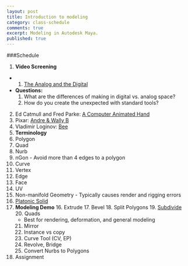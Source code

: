```yaml
---
layout: post
title: Introduction to modeling
category: class-schedule
comments: true
excerpt: Modeling in Autodesk Maya.
published: true
---
```

###Schedule

1. **Video Screening**
  - 1. [The Analog and the Digital](https://www.youtube.com/watch?v=Lu5y8SMuzMs)
  - **Questions:**
    1. What are the differences of making in digital vs. analog space?
    2. How do you create the unexpected with standard tools?
  2. Ed Catmull and Fred Parke: [A Computer Animated Hand](https://vimeo.com/16292363)
  3. Pixar: [Andre & Wally B](https://www.youtube.com/watch?v=2doT5t51HGs)
  4. Vladimir Loginov: [Bee](https://vimeo.com/44228708)
2. **Terminology**
  1. Polygon
  6. Quad
  7. Nurb
  8. nGon
    - Avoid more than 4 edges to a polygon
  9. Curve
  10. Vertex
  11. Edge
  12. Face
  13. UV
  14. Non-manifold Geometry
    - Typically causes render and rigging errors
  15. [Platonic Solid](https://www.youtube.com/watch?v=C36h00d7xGs)
3. **Modeling Demo**
    16. Extrude
    17. Bevel
    18. Split Polygons
    19. [Subdivide](http://youtu.be/mX0NB9IyYpU?t=1m27s)
    20. Quads
      - Best for rendering, deformation, and general modeling
    21. Mirror
    22. Instance vs copy
    23. Curve Tool (CV, EP)
    24. Revolve, Bridge
    25. Convert Nurbs to Polygons
4. Assignment